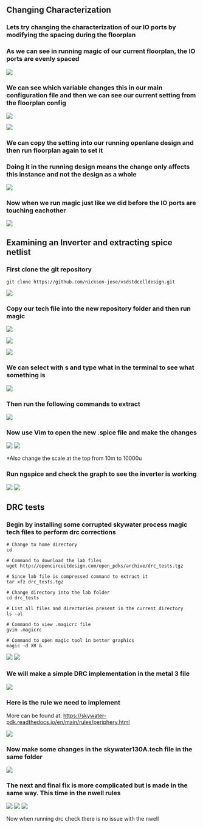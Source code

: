 ## Changing Characterization

### Lets try changing the characterization of our IO ports by modifying the spacing during the floorplan

### As we can see in running magic of our current floorplan, the IO ports are evenly spaced

![](./Images/spreadioports.png)

### We can see which variable changes this in our main configuration file and then we can see our current setting from the floorplan config

![](./Images/floorplanmainconfig.png)

![](./Images/floorplancharacterization.png)

### We can copy the setting into our running openlane design and then run floorplan again to set it
### Doing it in the running design means the change only affects this instance and not the design as a whole

![](./Images/changingiomode.png)

### Now when we run magic just like we did before the IO ports are touching eachother

![](./Images/denseioports.png)


## Examining an Inverter and extracting spice netlist

### First clone the git repository

```
git clone https://github.com/nickson-jose/vsdstdcelldesign.git
```

![](./Images/stdcellrepo.png)

### Copy our tech file into the new repository folder and then run magic

![](Images\copytechfile.png)

![](Images\runmagicinrepo.png)

![](Images\invertermagic.png)

### We can select with s and type what in the terminal to see what something is

![](Images\inverterwhat.png)

### Then run the following commands to extract

![](Images\magicextract.png)

### Now use Vim to open the new .spice file and make the changes

![](Images\spicefilebefore.png)
![](Images\spicefileafter.png)

*Also change the scale at the top from 10m to 10000u

### Run ngspice and check the graph to see the inverter is working

![](Images\runspiceinverter.png)
![](Images\spicegraph.png)


## DRC tests

### Begin by installing some corrupted skywater process magic tech files to perform drc corrections

```
# Change to home directory
cd

# Command to download the lab files
wget http://opencircuitdesign.com/open_pdks/archive/drc_tests.tgz

# Since lab file is compressed command to extract it
tar xfz drc_tests.tgz

# Change directory into the lab folder
cd drc_tests

# List all files and directories present in the current directory
ls -al

# Command to view .magicrc file
gvim .magicrc

# Command to open magic tool in better graphics
magic -d XR &
```

![](Images\drcinstall1.png)
![](Images\drcinstall2.png)

### We will make a simple DRC implementation in the metal 3 file

![](Images\drcmetal3.png)

### Here is the rule we need to implement
More can be found at: https://skywater-pdk.readthedocs.io/en/main/rules/periphery.html


![](Images\poly9rules.png)

### Now make some changes in the skywater130A.tech file in the same folder

![](Images\poly9fix.png)

### The next and final fix is more complicated but is made in the same way. This time in the nwell rules

![](Images\nwellfix1.png)
![](Images\nwellfix2.png)
![](Images\nwellfix3.png)

Now when running drc check there is no issue with the nwell